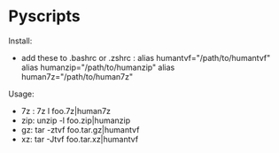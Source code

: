 # Pyscripts

Install:
- add these to .bashrc or .zshrc :
  alias humantvf="/path/to/humantvf"
  alias humanzip="/path/to/humanzip"
  alias human7z="/path/to/human7z"

Usage:
- 7z :  7z l foo.7z|human7z
- zip: unzip -l foo.zip|humanzip
- gz: tar -ztvf foo.tar.gz|humantvf
- xz: tar -Jtvf foo.tar.xz|humantvf

